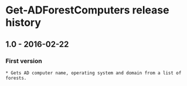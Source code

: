 # Get-ADForestComputers release history

## 1.0 - 2016-02-22

### First version

    * Gets AD computer name, operating system and domain from a list of forests.